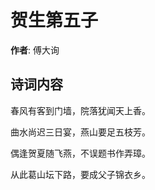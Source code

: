 # 贺生第五子

**作者**: 傅大询

## 诗词内容

春风有客到门墙，院落犹闻天上香。

曲水尚迟三日宴，燕山要足五枝芳。

偶逢贺夏随飞燕，不误题书作弄璋。

从此葛山坛下路，要成父子锦衣乡。

